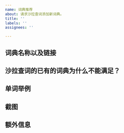 ```yaml
---
name: 词典推荐
about: 请求沙拉查词添加新词典。
title: ''
labels: ''
assignees: ''

---
```


<!--
推荐前请请在沙拉查词设置中查看是否已经支持了该词典

- 使用说明： https://saladict.crimx.com/manual.html
- 常见问题以及答复： https://saladict.crimx.com/q&a.html
- 在 issues 页面搜索你的问题，很可能已被解决。

请填写模板描述问题，以便别人理解、定位和解决问题。
请填写模板描述问题，以便别人理解、定位和解决问题。
请填写模板描述问题，以便别人理解、定位和解决问题。
请填写模板描述问题，以便别人理解、定位和解决问题。
请填写模板描述问题，以便别人理解、定位和解决问题。
请填写模板描述问题，以便别人理解、定位和解决问题。
请填写模板描述问题，以便别人理解、定位和解决问题。
请填写模板描述问题，以便别人理解、定位和解决问题。
请填写模板描述问题，以便别人理解、定位和解决问题。
请填写模板描述问题，以便别人理解、定位和解决问题。
-->

<!-- 这是隐藏的信息 -->
<!-- 👆这样括起来的信息将被隐藏，填写时注意不要写在里面。 -->

## 词典名称以及链接



## 沙拉查词的已有的词典为什么不能满足？
<!--
推荐词典有什么特殊功能是当前词典无法满足的
-->



## 单词举例
<!--
列出几个当前词典无法找到释义的单词，或者能体现推荐词典特性的单词

- 单词1，在已有词典下无法找到 xxxx 的用法。
- 单词2，推荐词典可以显示 xxxx 功能。
-->



## 截图
<!-- 需要情况下，可借助截图描述问题 -->



## 额外信息
<!-- 更多有助于理解问题的描述和资料 -->


